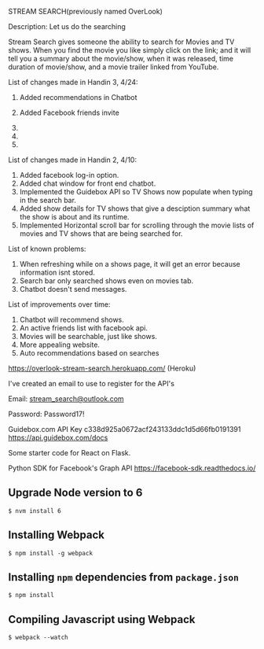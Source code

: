 STREAM SEARCH(previously named OverLook)

Description: Let us do the searching

Stream Search gives someone the ability to search for Movies and TV shows. When you find the movie you like simply click on the link; and it will tell you a summary about the movie/show, when it was released, time duration of movie/show, and a movie trailer linked from YouTube.

List of changes made in Handin 3, 4/24:

1. Added recommendations in Chatbot

2. Added Facebook friends invite

3.

4.

5.

List of changes made in Handin 2, 4/10:

1. Added facebook log-in option.
2. Added chat window for front end chatbot.
3. Implemented the Guidebox API so TV Shows now populate when typing in the search bar.
4. Added show details for TV shows that give a desciption summary what the show is about and its runtime.
5. Implemented Horizontal scroll bar for scrolling through the movie lists of movies and TV shows that are being searched for.

List of known problems:

1. When refreshing while on a shows page, it will get an error because information isnt stored. 
2. Search bar only searched shows even on movies tab.
3. Chatbot doesn't send messages.

List of improvements over time:

1. Chatbot will recommend shows.
2. An active friends list with facebook api.
3. Movies will be searchable, just like shows.
4. More appealing website.
5. Auto recommendations based on searches

https://overlook-stream-search.herokuapp.com/ (Heroku) 

I've created an email to use to register for the API's

Email:
stream_search@outlook.com

Password:
Password17!

Guidebox.com
API Key c338d925a0672acf243133ddc1d5d66fb0191391
https://api.guidebox.com/docs

Some starter code for React on Flask.

Python SDK for Facebook's Graph API https://facebook-sdk.readthedocs.io/
  
## Upgrade Node version to 6

```$ nvm install 6```

## Installing Webpack

```$ npm install -g webpack```

## Installing `npm` dependencies from `package.json`

```$ npm install```

## Compiling Javascript using Webpack

```$ webpack --watch```
